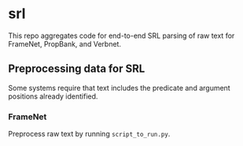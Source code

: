 # srl
This repo aggregates code for end-to-end SRL parsing of raw text for FrameNet, PropBank, and Verbnet.

## Preprocessing data for SRL

Some systems require that text includes the predicate and argument positions already identified. 

### FrameNet

Preprocess raw text by running `script_to_run.py`.
